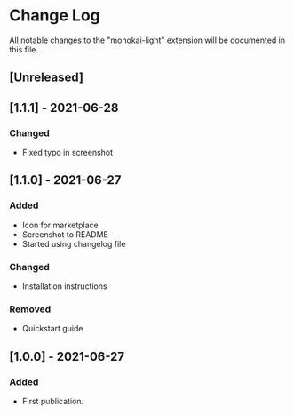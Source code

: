 # Change Log

All notable changes to the "monokai-light" extension will be documented in this file.

## [Unreleased]

## [1.1.1] - 2021-06-28
### Changed
- Fixed typo in screenshot

## [1.1.0] - 2021-06-27
### Added
- Icon for marketplace
- Screenshot to README
- Started using changelog file

### Changed
- Installation instructions

### Removed
- Quickstart guide

## [1.0.0] - 2021-06-27
### Added
- First publication.
